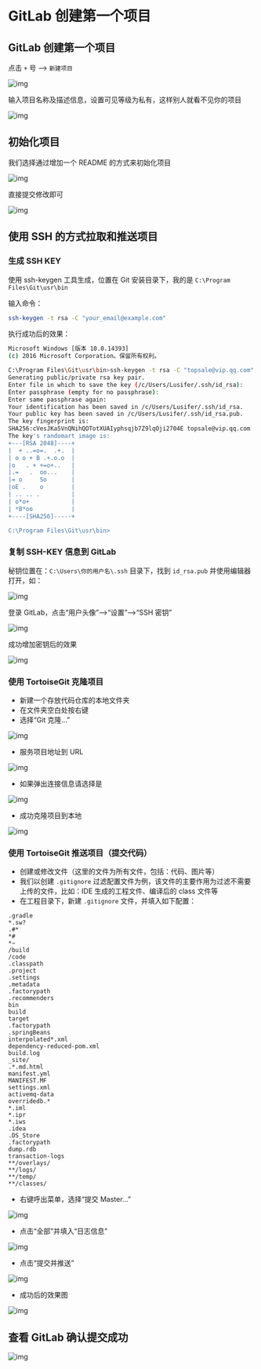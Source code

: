 # GitLab 创建第一个项目

## GitLab 创建第一个项目

点击 `+` 号 --> `新建项目`

![img](../assets/Lusifer1511800438.png)

输入项目名称及描述信息，设置可见等级为私有，这样别人就看不见你的项目

![img](../assets/Lusifer1511800627.png)

## 初始化项目

我们选择通过增加一个 README 的方式来初始化项目

![img](../assets/Lusifer1511800836.png)

直接提交修改即可

![img](../assets/Lusifer1511800904.png)

## 使用 SSH 的方式拉取和推送项目

### 生成 SSH KEY

使用 ssh-keygen 工具生成，位置在 Git 安装目录下，我的是 `C:\Program Files\Git\usr\bin`

输入命令：

```bash
ssh-keygen -t rsa -C "your_email@example.com"
```

执行成功后的效果：

```bash
Microsoft Windows [版本 10.0.14393]
(c) 2016 Microsoft Corporation。保留所有权利。

C:\Program Files\Git\usr\bin>ssh-keygen -t rsa -C "topsale@vip.qq.com"
Generating public/private rsa key pair.
Enter file in which to save the key (/c/Users/Lusifer/.ssh/id_rsa):
Enter passphrase (empty for no passphrase):
Enter same passphrase again:
Your identification has been saved in /c/Users/Lusifer/.ssh/id_rsa.
Your public key has been saved in /c/Users/Lusifer/.ssh/id_rsa.pub.
The key fingerprint is:
SHA256:cVesJKa5VnQNihQOTotXUAIyphsqjb7Z9lqOji2704E topsale@vip.qq.com
The key's randomart image is:
+---[RSA 2048]----+
|  + ..=o=.  .+.  |
| o o + B .+.o.o  |
|o   . + +=o+..   |
|.=   .  oo...    |
|= o     So       |
|oE .    o        |
| .. .. .         |
| o*o+            |
| *B*oo           |
+----[SHA256]-----+

C:\Program Files\Git\usr\bin>
```

### 复制 SSH-KEY 信息到 GitLab

秘钥位置在：`C:\Users\你的用户名\.ssh` 目录下，找到 `id_rsa.pub` 并使用编辑器打开，如：

![img](../assets/Lusifer1511801618.png)

登录 GitLab，点击“用户头像”-->“设置”-->“SSH 密钥”

![img](../assets/Lusifer1511801730.png)

成功增加密钥后的效果

![img](../assets/Lusifer1511801884.png)

### 使用 TortoiseGit 克隆项目

- 新建一个存放代码仓库的本地文件夹
- 在文件夹空白处按右键
- 选择“Git 克隆...”

![img](../assets/Lusifer1511802101.png)

- 服务项目地址到 URL

![img](../assets/Lusifer1511802242.png)

- 如果弹出连接信息请选择是

![img](../assets/Lusifer1511802354.png)

- 成功克隆项目到本地

![img](../assets/Lusifer1511802402.png)

### 使用 TortoiseGit 推送项目（提交代码）

- 创建或修改文件（这里的文件为所有文件，包括：代码、图片等）
- 我们以创建 `.gitignore` 过滤配置文件为例，该文件的主要作用为过滤不需要上传的文件，比如：IDE 生成的工程文件、编译后的 class 文件等
- 在工程目录下，新建 `.gitignore` 文件，并填入如下配置：

```
.gradle
*.sw?
.#*
*#
*~
/build
/code
.classpath
.project
.settings
.metadata
.factorypath
.recommenders
bin
build
target
.factorypath
.springBeans
interpolated*.xml
dependency-reduced-pom.xml
build.log
_site/
.*.md.html
manifest.yml
MANIFEST.MF
settings.xml
activemq-data
overridedb.*
*.iml
*.ipr
*.iws
.idea
.DS_Store
.factorypath
dump.rdb
transaction-logs
**/overlays/
**/logs/
**/temp/
**/classes/
```

- 右键呼出菜单，选择“提交 Master...”

![img](../assets/Lusifer1511802947.png)

- 点击“全部”并填入“日志信息”

![img](../assets/Lusifer1511803046.png)

- 点击“提交并推送”

![img](../assets/Lusifer1511803174.png)

- 成功后的效果图

![img](../assets/Lusifer1511803209.png)

## 查看 GitLab 确认提交成功

![img](../assets/Lusifer1511803280.png)